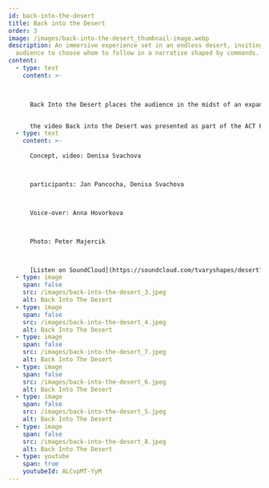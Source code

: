 ```yaml
---
id: back-into-the-desert
title: Back into the Desert
order: 3
image: /images/back-into-the-desert_thumbnail-image.webp
description: An immersive experience set in an endless desert, inviting the
  audience to choose whom to follow in a narrative shaped by commands.
content:
  - type: text
    content: >-
      


      Back Into the Desert places the audience in the midst of an expansive, unending desert, where two participants find themselves simultaneously free yet constrained by external commands. Viewers are compelled to decide who to follow in 360-degree video, as it's impossible to observe both at once, enhancing the interactive and participatory aspect of the experience. The video was created in the Moroccan Sahara, where Jan Pancocha and I listened to a voice-over by Anna Hovorkova for the first time and filmed it with a 360-degree camera.


      the video Back into the Desert was presented as part of the ACT Performance festival in Zurch, Switzerland in 2023.
  - type: text
    content: >-
      
      Concept, video: Denisa Svachova



      participants: Jan Pancocha, Denisa Svachova



      Voice-over: Anna Hovorkova



      Photo: Peter Majercik



      [Listen on SoundCloud](https://soundcloud.com/tvaryshapes/desert?si=b1ad62b066014c668a09b87c4053dd7a&utm_source=clipboard&utm_medium=text&utm_campaign=social_sharing)
  - type: image
    span: false
    src: /images/back-into-the-desert_3.jpeg
    alt: Back Into The Desert
  - type: image
    span: false
    src: /images/back-into-the-desert_4.jpeg
    alt: Back Into The Desert
  - type: image
    span: false
    src: /images/back-into-the-desert_7.jpeg
    alt: Back Into The Desert
  - type: image
    span: false
    src: /images/back-into-the-desert_6.jpeg
    alt: Back Into The Desert
  - type: image
    span: false
    src: /images/back-into-the-desert_5.jpeg
    alt: Back Into The Desert
  - type: image
    span: false
    src: /images/back-into-the-desert_8.jpeg
    alt: Back Into The Desert
  - type: youtube
    span: true
    youtubeId: ALCvpMT-YyM
---
```

